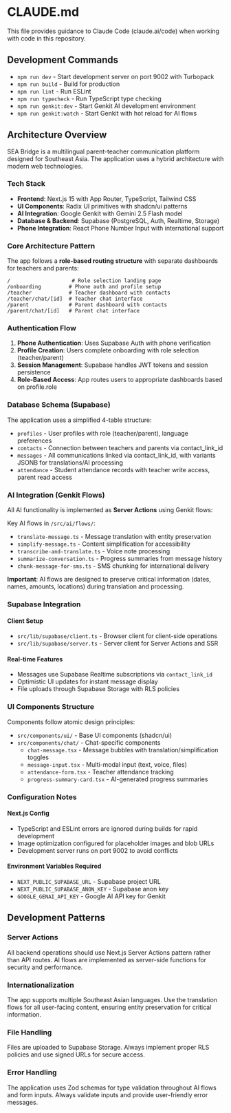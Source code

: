# CLAUDE.md

This file provides guidance to Claude Code (claude.ai/code) when working with code in this repository.

## Development Commands

- `npm run dev` - Start development server on port 9002 with Turbopack
- `npm run build` - Build for production
- `npm run lint` - Run ESLint
- `npm run typecheck` - Run TypeScript type checking
- `npm run genkit:dev` - Start Genkit AI development environment
- `npm run genkit:watch` - Start Genkit with hot reload for AI flows

## Architecture Overview

SEA Bridge is a multilingual parent-teacher communication platform designed for Southeast Asia. The application uses a hybrid architecture with modern web technologies.

### Tech Stack
- **Frontend**: Next.js 15 with App Router, TypeScript, Tailwind CSS
- **UI Components**: Radix UI primitives with shadcn/ui patterns  
- **AI Integration**: Google Genkit with Gemini 2.5 Flash model
- **Database & Backend**: Supabase (PostgreSQL, Auth, Realtime, Storage)
- **Phone Integration**: React Phone Number Input with international support

### Core Architecture Pattern

The app follows a **role-based routing structure** with separate dashboards for teachers and parents:

```
/                    # Role selection landing page
/onboarding         # Phone auth and profile setup
/teacher            # Teacher dashboard with contacts
/teacher/chat/[id]  # Teacher chat interface
/parent             # Parent dashboard with contacts  
/parent/chat/[id]   # Parent chat interface
```

### Authentication Flow
1. **Phone Authentication**: Uses Supabase Auth with phone verification
2. **Profile Creation**: Users complete onboarding with role selection (teacher/parent)
3. **Session Management**: Supabase handles JWT tokens and session persistence
4. **Role-Based Access**: App routes users to appropriate dashboards based on profile.role

### Database Schema (Supabase)
The application uses a simplified 4-table structure:
- `profiles` - User profiles with role (teacher/parent), language preferences
- `contacts` - Connection between teachers and parents via contact_link_id
- `messages` - All communications linked via contact_link_id, with variants JSONB for translations/AI processing
- `attendance` - Student attendance records with teacher write access, parent read access

### AI Integration (Genkit Flows)

All AI functionality is implemented as **Server Actions** using Genkit flows:

Key AI flows in `/src/ai/flows/`:
- `translate-message.ts` - Message translation with entity preservation
- `simplify-message.ts` - Content simplification for accessibility
- `transcribe-and-translate.ts` - Voice note processing
- `summarize-conversation.ts` - Progress summaries from message history
- `chunk-message-for-sms.ts` - SMS chunking for international delivery

**Important**: AI flows are designed to preserve critical information (dates, names, amounts, locations) during translation and processing.

### Supabase Integration

#### Client Setup
- `src/lib/supabase/client.ts` - Browser client for client-side operations
- `src/lib/supabase/server.ts` - Server client for Server Actions and SSR

#### Real-time Features
- Messages use Supabase Realtime subscriptions via `contact_link_id`
- Optimistic UI updates for instant message display
- File uploads through Supabase Storage with RLS policies

### UI Components Structure

Components follow atomic design principles:
- `src/components/ui/` - Base UI components (shadcn/ui)
- `src/components/chat/` - Chat-specific components
  - `chat-message.tsx` - Message bubbles with translation/simplification toggles
  - `message-input.tsx` - Multi-modal input (text, voice, files)
  - `attendance-form.tsx` - Teacher attendance tracking
  - `progress-summary-card.tsx` - AI-generated progress summaries

### Configuration Notes

#### Next.js Config
- TypeScript and ESLint errors are ignored during builds for rapid development
- Image optimization configured for placeholder images and blob URLs
- Development server runs on port 9002 to avoid conflicts

#### Environment Variables Required
- `NEXT_PUBLIC_SUPABASE_URL` - Supabase project URL
- `NEXT_PUBLIC_SUPABASE_ANON_KEY` - Supabase anon key
- `GOOGLE_GENAI_API_KEY` - Google AI API key for Genkit

## Development Patterns

### Server Actions
All backend operations should use Next.js Server Actions pattern rather than API routes. AI flows are implemented as server-side functions for security and performance.

### Internationalization
The app supports multiple Southeast Asian languages. Use the translation flows for all user-facing content, ensuring entity preservation for critical information.

### File Handling
Files are uploaded to Supabase Storage. Always implement proper RLS policies and use signed URLs for secure access.

### Error Handling
The application uses Zod schemas for type validation throughout AI flows and form inputs. Always validate inputs and provide user-friendly error messages.
